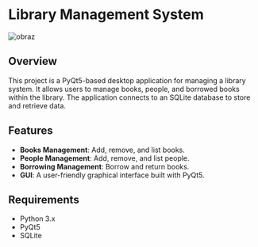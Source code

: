 
# Library Management System

![obraz](https://github.com/0Swat/SQLite-PyQt-Library-App/assets/94014791/eb04cff6-9044-4f0b-97ad-7989e8018355)


## Overview

This project is a PyQt5-based desktop application for managing a library system. It allows users to manage books, people, and borrowed books within the library. The application connects to an SQLite database to store and retrieve data.

## Features

- **Books Management**: Add, remove, and list books.
- **People Management**: Add, remove, and list people.
- **Borrowing Management**: Borrow and return books.
- **GUI**: A user-friendly graphical interface built with PyQt5.

## Requirements

- Python 3.x
- PyQt5
- SQLite
